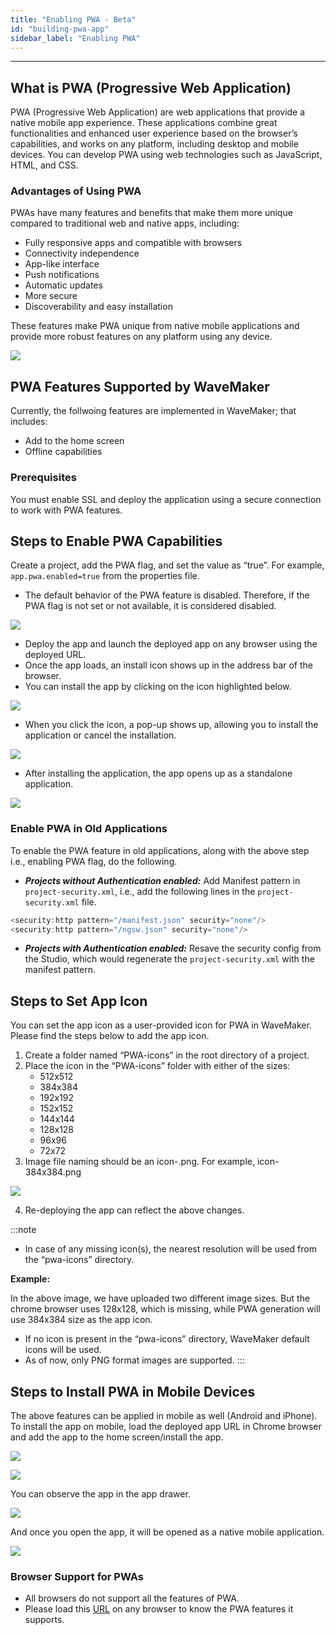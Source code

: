 ```yaml
---
title: "Enabling PWA - Beta"
id: "building-pwa-app"
sidebar_label: "Enabling PWA"
---
```

---

## What is PWA (Progressive Web Application)

PWA (Progressive Web Application) are web applications that provide a native mobile app experience. These applications combine great functionalities and enhanced user experience based on the browser’s capabilities, and works on any platform, including desktop and mobile devices. You can develop PWA using web technologies such as JavaScript, HTML, and CSS.

### Advantages of Using PWA

PWAs have many features and benefits that make them more unique compared to traditional web and native apps, including:

- Fully responsive apps and compatible with browsers
- Connectivity independence
- App-like interface
- Push notifications
- Automatic updates
- More secure
- Discoverability and easy installation

These features make PWA unique from native mobile applications and provide more robust features on any platform using any device.

[![](/learn/assets/pwa/advantages.PNG)](/learn/assets/pwa/advantages.PNG)

## PWA Features Supported by WaveMaker

Currently, the follwoing features are implemented in WaveMaker; that includes:

- Add to the home screen
- Offline capabilities

### Prerequisites

You must enable SSL and deploy the application using a secure connection to work with PWA features.

## Steps to Enable PWA Capabilities

Create a project, add the PWA flag, and set the value as “true”. For example, `app.pwa.enabled=true` from the properties file. 

- The default behavior of the PWA feature is disabled. Therefore, if the PWA flag is not set or not available, it is considered disabled.

[![](/learn/assets/pwa/flagproperty.png)](/learn/assets/pwa/flagproperty.png)

- Deploy the app and launch the deployed app on any browser using the deployed URL.
- Once the app loads, an install icon shows up in the address bar of the browser.
- You can install the app by clicking on the icon highlighted below.

[![](/learn/assets/pwa/install.png)](/learn/assets/pwa/install.png)

- When you click the icon, a pop-up shows up, allowing you to install the application or cancel the installation.

[![](/learn/assets/pwa/installDialog.png)](/learn/assets/pwa/installDialog.png)

- After installing the application, the app opens up as a standalone application.

[![](/learn/assets/pwa/launchedApp.png)](/learn/assets/pwa/launchedApp.png)

### Enable PWA in Old Applications

To enable the PWA feature in old applications, along with the above step i.e., enabling PWA flag, do the following.

- ***Projects without Authentication enabled:*** Add Manifest pattern in `project-security.xml`, i.e., add the following lines in the `project-security.xml` file.

```java 
<security:http pattern="/manifest.json" security="none"/>
<security:http pattern="/ngsw.json" security="none"/>
```

- ***Projects with Authentication enabled:*** Resave the security config from the Studio, which would regenerate the `project-security.xml` with the manifest pattern.

## Steps to Set App Icon

You can set the app icon as a user-provided icon for PWA in WaveMaker. Please find the steps below to add the app icon.

1. Create a folder named “PWA-icons” in the root directory of a project.
2. Place the icon in the “PWA-icons” folder with either of the sizes:
    - 512x512 
    - 384x384
    - 192x192
    - 152x152
    - 144x144
    - 128x128
    - 96x96
    - 72x72
3. Image file naming should be an icon-<size>.png. For example, icon-384x384.png

[![](/learn/assets/pwa/pwaIconsFolder.png)](/learn/assets/pwa/pwaIconsFolder.png)

4. Re-deploying the app can reflect the above changes.

:::note
- In case of any missing icon(s), the nearest resolution will be used from the “pwa-icons” directory. 

**Example:** 

In the above image, we have uploaded two different image sizes. But the chrome browser uses 128x128, which is missing, while PWA generation will use 384x384 size as the app icon.
- If no icon is present in the “pwa-icons” directory, WaveMaker default icons will be used.
- As of now, only PNG format images are supported.
:::

## Steps to Install PWA in Mobile Devices

The above features can be applied in mobile as well (Android and iPhone). To install the app on mobile, load the deployed app URL in Chrome browser and add the app to the home screen/install the app.

[![](/learn/assets/pwa/mobileInstall.png)](/learn/assets/pwa/mobileInstall.png)

[![](/learn/assets/pwa/installDialog_mobile.png)](/learn/assets/pwa/installDialog_mobile.png)

You can observe the app in the app drawer. 

[![](/learn/assets/pwa/appdrawer.png)](/learn/assets/pwa/appdrawer.png)

And once you open the app, it will be opened as a native mobile application.

[![](/learn/assets/pwa/applaunched.png)](/learn/assets/pwa/applaunched.png)

### Browser Support for PWAs

- All browsers do not support all the features of PWA. 
- Please load this [URL](https://tomayac.github.io/pwa-feature-detector/) on any browser to know the PWA features it supports.